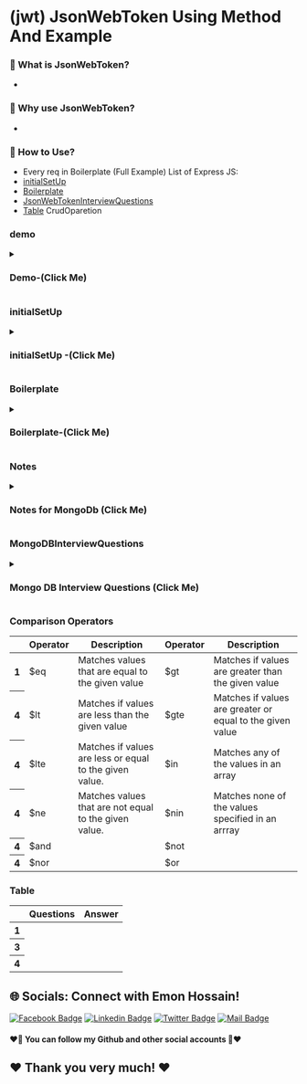 # (jwt) JsonWebToken Using Method And Example 

### 🔭 What is JsonWebToken?
- 
### 👯 Why use JsonWebToken?
- 
### 🤔 How to Use?
- Every req in Boilerplate (Full Example)
List of Express JS:
- [initialSetUp](#initialSetUp)
- [Boilerplate](#Boilerplate)
- [JsonWebTokenInterviewQuestions](#JsonWebTokenInterviewQuestions)
- [Table](#Table)
CrudOparetion


### demo
<details>
<summary>
  <h3> Demo-(Click Me)</h3>
</summary>
<br >
	
```js

demo code

```
</details>


### initialSetUp
<details>
<summary>
  <h3> initialSetUp -(Click Me)</h3>
</summary>
<br >
	
```js

/* 
1। npm install jsonwebtoken
2.const jwt = require('jsonwebtoken');
3. in your terminal

> require('crypto').randomBytes(64)
	
<Buffer ed 24 a7 0f 85 f1 a9 99 96 bf c0 fd 55 11 70 ce 2e 55 17 e5 eb 13 87 4b 87 e2 90 2d 27 ae f8 18 48 53 13 7c c0 53 61 14 23 9a c7 a9 61 21 a4 96 8a 33 ... 14 more bytes>
	
> require('crypto').randomBytes(64).toString()
'I�%�\x11�U��k��\x04����ϯ���`�T\b\f7\x19g���o�\x1Ft)tՎސ.\x06,\x1C��\n\x16\x04?�\x18"��\\���%h'
	
> require('crypto').randomBytes(64).toString('hex')
'ceb36bf116d2ef75dbd1df43a5e03b1c6fa29105201ba3e98c756534ad394904c724c4d9193cbfc51bf8f2a49dc4187bf63b49dea76e22aa585ce4e749eed619'
>

3.1 .env
ACCESS_TOKEN_SECRET=4766da99c10f0f4b8ba9c75f8ebe20fdd64c0a25115d91cd8f3d761029774b9e08d2bc7ff6c6cf16778aeca710abb1738ff3e71098040b85aa4e00200ab3e577
	
4. client site (login.js )
login(email, password)
      .then((result) => {
        const user = result.user;
        console.log(result.user.email);
        const currentUser = {
          email: user.email,
        };

        console.log(currentUser);

        // get jwt token
        fetch("http://localhost:5000/jwt", {
          method: "POST",
          headers: {
            "content-type": "application/json",
          },
          body: JSON.stringify(currentUser),
        })
          .then((res) => res.json())
          .then((data) => {
            console.log(data);
          });

        // form.reset();
        // navigate(from, {replace:true})
      })
      .catch((error) => console.log(error));


// server (index.js)
app.post('/jwt', async(req, res) => {
const user = req.body;
const token = jwt.sign(user, process.env.ACCESS_TOKEN_SECRET, {expiresIn: "1h"});
res.send(token)

})

```
</details>



### Boilerplate
<details>
<summary>
  <h3> Boilerplate-(Click Me)</h3>
</summary>
<br >
	
```js

//index.js (server)
1। npm install jsonwebtoken
2.const jwt = require('jsonwebtoken');
	
  app.get("/jwt", async (req, res) => {
      const email = req.query.email;
      const query = { email: email };
      const user = await usersCollection.findOne(query);
      if (user) {
        const token = jwt.sign({ email }, process.env.ACCESS_TOKEN, {
          expiresIn: "1h",
        });
        return res.send({ accessToken: token });
      }
      console.log(user);
      res.status(403).send({ accessToken: " " });
    });
	

	
//SignUp.js (component)
import React, { useContext, useState } from "react";
import { useForm } from "react-hook-form";
import toast from "react-hot-toast";
import { Link, useNavigate } from "react-router-dom";
import { AuthContext } from "../../contexts/AuthProvider";

const SignUp = () => {
  const {
    register,
    handleSubmit,
    formState: { errors },
  } = useForm();

  const { createUser, updateUser } = useContext(AuthContext);
  const [signUpError, setSignUPError] = useState("");
  const navigate = useNavigate();

  const handleSignUp = (data) => {
    setSignUPError("");
    createUser(data.email, data.password)
      .then((result) => {
        const user = result.user;
        console.log(user);
        toast("User Created Successfully.");
        const userInfo = {
          displayName: data.name,
        };
        updateUser(userInfo)
          .then(() => {
            saveUser(data.name, data.email);
            console.log(data.name, data.email);
          })
          .catch((err) => console.log(err));
      })
      .catch((error) => {
        console.log(error);
        setSignUPError(error.message);
      });
  };

  const saveUser = (name, email) => {
    const user = { name, email };
    console.log(user);
    fetch("http://localhost:5000/users", {
      method: "POST",
      headers: {
        "content-type": "application/json",
      },
      body: JSON.stringify(user),
    })
      .then((res) => res.json())
      .then((data) => {
        getUserToken(email);
        console.log(data, email)
      });
  };

  const getUserToken = (email) => {
    fetch(`http://localhost:5000/jwt?email=${email}`)
      .then((res) => res.json())
      .then((data) => {
        if (data.accessToken) {
          localStorage.setItem("accessToken", data.accessToken);
          navigate("/");
        }
      });
  };

  return (
    <div className="h-[800px] flex justify-center items-center">
      <div
        className="w-96 h-[580px] p-7"
        style={{
          boxShadow: "3px 4px 10px 2px rgba(0, 0, 0, 0.05)",
          borderRadius: "18px",
        }}
      >
        <h2 className="text-4xl mb-7 font-medium text-center">Sign Up</h2>
        <form onSubmit={handleSubmit(handleSignUp)}>
          <div className="form-control w-full mb-2">
            <label className="label py-1">
              {" "}
              <span className="label-text">Name</span>
            </label>
            <input
              type="text"
              {...register("name", {
                required: "Name is required",
              })}
              className="input input-bordered w-full"
            />
            {errors.email && (
              <p className="text-red-600">{errors.name?.message}</p>
            )}
          </div>
          <div className="form-control w-full mb-2">
            <label className="label py-1">
              {" "}
              <span className="label-text">Email</span>
            </label>
            <input
              type="email"
              {...register("email", {
                required: "Email Address is required",
              })}
              className="input input-bordered w-full"
            />
            {errors.email && (
              <p className="text-red-600">{errors.email?.message}</p>
            )}
          </div>
          <div className="form-control w-full mb-4">
            <label className="label py-1">
              {" "}
              <span className="label-text">Password</span>
            </label>
            <input
              type="password"
              {...register("password", {
                required: "Password is required",
                minLength: {
                  value: 6,
                  message: "Password must be 6 characters or longer",
                },
                pattern: {
                  // value: /[a-zA-Z0-9]/,
                  message: "Password must be Strong",
                },
              })}
              className="input input-bordered w-full"
            />
            {errors.password && (
              <p className="text-red-600">{errors.password?.message}</p>
            )}
            {signUpError && <p className="text-red-600">{signUpError}</p>}
          </div>
          <input
            className="btn btn-accent text-white w-full"
            value="Sign Up"
            type="submit"
          />
        </form>
        <div>
          <p className="text-[12px] mt-[10px] text-center text-[#000000]">
            Already have an account?{" "}
            <Link to="/login" className="text-[#19D3AE]">
              Please Login
            </Link>
          </p>
          <div className="divider">OR</div>

          <div>
            <button className="btn btn-outline w-full">
              CONTINUE WITH GOOGLE
            </button>
          </div>
        </div>
      </div>
    </div>
  );
};

export default SignUp;
	
	
//My Appointment ()

const url = `http://localhost:5000/bookings?email=${user?.email}`;
  const { data: bookings = [] } = useQuery({
    queryKey: ["bookings", user?.email],
    queryFn: async () => {
      const res = await fetch(url, {
        headers:{
          authorization:`bearer ${localStorage.getItem('accessToken')}`
        }
      });
      const data = await res.json();
      return data;
    },
  });
	
//index.js (server)
function verifyJWT(req, res, next) {
  console.log("token inside verifyJwt", req.headers.authorization);
  const authHeader = req.headers.authorization;
  if (!authHeader) {
    return res.send(401).send("unauthorized access");
  }
  const token = authHeader.split(" ")[1];
  jwt.verify(
    token,
    process.env.process.env.ACCESS_TOKEN,
    function (err, decoded) {
      if (err) {
        return res.status(403).send({ message: "forbidden access" });
      }
      req.decoded = decoded;
      next();
    }
  );
}
	
app.get("/bookings", verifyJWT, async (req, res) => {
      const email = req.query.email;
      const decodedEmail = req.decoded.email;
      if (email !== decodedEmail) {
        return res.status(403).send({ message: "forbidden access" });
      }
      const query = { email: email };
      const bookings = await bookingsCollection.find(query).toArray();

      res.send(bookings);
    });
	


```
</details>





### Notes
<details>
<summary>
  <h3>Notes for MongoDb  (Click Me)</h3>
</summary>
<br >
  - Notes must be know every single part for interview 

```js

************Mongo DB  Notes************
//Module 65-8
 1.What are MongoDb operators?
MongoDb offers the following query operator types:
i. Comparison
ii. Logical
iii. Element
iv. Evalution
v. Geospatial
vi. Array
vii. Bitwise
viii. Comments
	
	
	
	

************End Node Notes************
```
</details>
  
### MongoDBInterviewQuestions
<details>
<summary>
  <h3>Mongo DB Interview Questions (Click Me)</h3>
</summary>
<br >
 must be know every single part for interview https://roadmap.sh/react
	
 ```js
************Mongo DB Interview Questions************
	
//Milestone: 11 Backend and Database integrate
//Node.js Interview Questions
//Module 65.9
1. What is Node.js and how it works?
2. What are the key features of Node.js?
3. What in npm? What is the main functionality of npm?
4. What is the difference between JavaScript and Node.js?
5. What is event-driven programming in Node.js?
6. How single threaded handles concurrency when multiple I/O operations happing in Node.js?
7. What is package.json?
8. What is Event loop in Node.js and how does it work?
9. What do you understand by callback hell?

//MongoDb Interview Questions	
1. What is a Document in MongoDb?
2. What is Collection in MongoDb?
3. What are some fetures of MongoDb?
4. When to use MongoDb?
5. What are some of the advantages of MongoDB?
6. What type of DBMS is MongoDB?
7. What is the difference between MongoDB and MYSql?
8. Explain the Structure of ObjectID in MongoDB?
9. What is CRUD in MongoDB?
	
	
	
	
	
	
	
  ************Mongo DB Interview Questions************
 ```
</details>

### Comparison Operators
<div class="overflow-x-auto">
  <table class="table w-full">
    <!-- head -->
    <thead>
      <tr>
        <th></th>
        <th>Operator</th>
        <th>Description</th>
	<th>Operator</th>
        <th>Description</th>
      </tr>
    </thead>
    <tbody>
      <!-- row 1 -->
      <tr>
        <th>1</th>
        <td>$eq </td>
        <td>Matches values that are equal to the given value </td>
	<td> $gt </td>
        <td> Matches if values are greater than the given value </td>
      </tr>
      <!-- row 2 -->
      <tr>
        <th>4</th>
        <td>$lt </td>
        <td>Matches if values are less than the given value </td>
	<td>$gte </td>
        <td> Matches if values are greater or equal to the given value</td>
      </tr>
       <!-- row 1 -->
      <tr>
        <th>4</th>
        <td>$lte </td>
        <td>Matches if values are less or equal to the given value.</td>
	<td> $in</td>
        <td>Matches any of the values in an array </td>
      </tr> <!-- row 1 -->
      <tr>
      <tr>
        <th>4</th>
        <td> $ne</td>
        <td>Matches values that are not equal to the given value. </td>
	<td>$nin </td>
        <td> Matches none of the values specified in an arrray </td>
      </tr> <!-- row 1 -->
      <tr>
        <th>4</th>
        <td>$and </td>
        <td> </td>
	  <td>$not </td>
        <td> </td>
      </tr>
      </tr> <!-- row 1 -->
      <tr>
        <th>4</th>
        <td>$nor </td>
        <td> </td>
	<td>$or </td>
        <td> </td>
      </tr>
    </tbody>
  </table>
</div>

### Table
<div class="overflow-x-auto">
  <table class="table w-full">
    <!-- head -->
    <thead>
      <tr>
        <th></th>
        <th>Questions</th>
        <th>Answer</th>
      </tr>
    </thead>
    <tbody>
      <!-- row 1 -->
      <tr>
        <th>1</th>
        <td> </td>
        <td> </td>
      </tr>
      <!-- row 2 -->
      <tr>
        <th>3</th>
        <td> </td>
        <td> </td>
      </tr>
       <!-- row 1 -->
      <tr>
        <th>4</th>
        <td> </td>
        <td> </td>
      </tr>
    </tbody>
  </table>
</div>



## 🌐 Socials: Connect with Emon Hossain!

[![Facebook Badge](https://img.shields.io/badge/Facebook-1877F2?style=for-the-badge&logo=facebook&logoColor=white)](https://fb.com/emonhossain6) [![Linkedin Badge](https://img.shields.io/badge/LinkedIn-0077B5?style=for-the-badge&logo=linkedin&logoColor=white)](https://www.linkedin.com/in/emon007iu/) [![Twitter Badge](https://img.shields.io/badge/Twitter-1DA1F2?style=for-the-badge&logo=twitter&logoColor=white)](https://twitter.com/@emon_hossain7) [![Mail Badge](https://img.shields.io/badge/Gmail-D14836?style=for-the-badge&logo=gmail&logoColor=white)](mailto:emon.hossain.wd@gmail.com)

<h4>❤️🤔 You can follow my Github and other social accounts 🤔❤️</h4>
<h2>❤️ Thank you very much! ❤️</h2>

